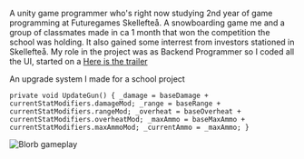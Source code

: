 A unity game programmer who's right now studying 2nd year of game programming at Futuregames Skellefteå.
A snowboarding game me and a group of classmates made in ca 1 month that won the competition the school was holding. It also gained some interrest from investors stationed in Skellefteå. My role in the project was as Backend Programmer so I coded all the UI, started on a 
[Here is the trailer](https://www.youtube.com/watch?v=06yZxxC6lMM)

An upgrade system I made for a school project

``
private void UpdateGun()
        {
            _damage = baseDamage + currentStatModifiers.damageMod;
            _range = baseRange + currentStatModifiers.rangeMod;
            _overheat = baseOverheat + currentStatModifiers.overheatMod;
            _maxAmmo = baseMaxAmmo + currentStatModifiers.maxAmmoMod;
            _currentAmmo = _maxAmmo;
        }
``

![Blorb gameplay](https://user-images.githubusercontent.com/35632133/145793548-617f3b51-28aa-4dc0-a114-c5e690af0d6e.gif)
